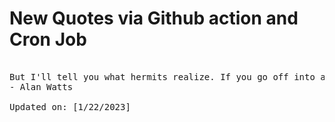 # New Quotes via Github action and Cron Job

<pre>
<!-- #quote -->
But I'll tell you what hermits realize. If you go off into a far, far forest and get very quiet, you'll come to understand that you're connected with everything.
- Alan Watts

Updated on: [1/22/2023]
<!-- #quoteEnd -->
</pre>
